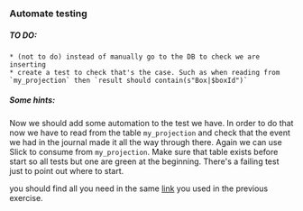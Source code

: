 ### Automate testing

##### TO DO:

    * (not to do) instead of manually go to the DB to check we are inserting
    * create a test to check that's the case. Such as when reading from `my_projection` then `result should contain(s"Box|$boxId")`

##### Some hints:

Now we should add some automation to the test we have. In order to do that now we have to read from the table `my_projection` and check that the event we had in the journal made it all the way through there. Again we can use Slick to consume from `my_projection`. Make sure that table exists before start so all tests but one are green at the beginning. There's a failing test just to point out where to start.

you should find all you need in the same [link](https://doc.akka.io/docs/alpakka/current/slick.html) you used in the previous exercise.


